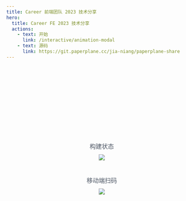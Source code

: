 ```yaml
---
title: Career 前端团队 2023 技术分享
hero:
  title: Career FE 2023 技术分享
  actions:
    - text: 开始
      link: /interactive/animation-modal
    - text: 源码
      link: https://git.paperplane.cc/jia-niang/paperplane-share
---
```


<div style="padding-top: 200px; text-align: center; color: #4f5866; font-size: 16px;">
  <div style="margin: 0 0 10px;">构建状态</div>
  <img src="https://drone.paperplane.cc/api/badges/jia-niang/paperplane-share/status.svg" />
  <div style="margin: 40px 0 10px;">移动端扫码</div>
  <img src="https://static.paperplane.cc/career-share/qrcode.png" />
</div>
